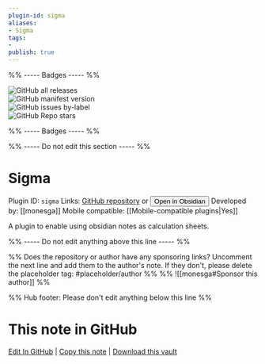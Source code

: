```yaml
---
plugin-id: sigma
aliases:
- Sigma
tags: 
- 
publish: true
---
```


%% ----- Badges ----- %%

![GitHub all releases](https://img.shields.io/github/downloads/monesga/obsidian-sigma/total?color=573E7A&logo=github&style=for-the-badge)   
![GitHub manifest version](https://img.shields.io/github/manifest-json/v/monesga/obsidian-sigma?color=573E7A&logo=github&style=for-the-badge)   
![GitHub issues by-label](https://img.shields.io/github/issues/monesga/obsidian-sigma/help%20wanted?color=573E7A&logo=github&style=for-the-badge)   
![GitHub Repo stars](https://img.shields.io/github/stars/monesga/obsidian-sigma?color=573E7A&logo=github&style=for-the-badge)

%% ----- Badges ----- %%

%% ----- Do not edit this section ----- %%

# Sigma

Plugin ID: `sigma`
Links: [GitHub repository](https://github.com/monesga/obsidian-sigma) or [<button id=HH>Open in Obsidian</button>](obsidian://show-plugin?id=sigma)
Developed by: [[monesga]]
Mobile compatible: [[Mobile-compatible plugins|Yes]]

A plugin to enable using obsidian notes as calculation sheets.

%% ----- Do not edit anything above this line ----- %% 

%% Does the repository or author have any sponsoring links? Uncomment the next line and add them to the author's note. If they don't, please delete the placeholder tag: #placeholder/author %%
%% ![[monesga#Sponsor this author]] %%

%% Hub footer: Please don't edit anything below this line %%

# This note in GitHub

<span class="git-footer">[Edit In GitHub](https://github.dev/obsidian-community/obsidian-hub/blob/main/02%20-%20Community%20Expansions/02.05%20All%20Community%20Expansions/Plugins/sigma.md "git-hub-edit-note") | [Copy this note](https://raw.githubusercontent.com/obsidian-community/obsidian-hub/main/02%20-%20Community%20Expansions/02.05%20All%20Community%20Expansions/Plugins/sigma.md "git-hub-copy-note") | [Download this vault](https://github.com/obsidian-community/obsidian-hub/archive/refs/heads/main.zip "git-hub-download-vault") </span>
